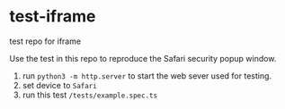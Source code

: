 # test-iframe
test repo for iframe

Use the test in this repo to reproduce the Safari security popup window.

1. run `python3 -m http.server` to start the web sever used for testing.
2. set device to `Safari`
3. run this test `/tests/example.spec.ts`
